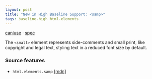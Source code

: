 ```yaml
---
layout: post
title: "New in High Baseline Support: <samp>"
tags: baseline-high html-elements
---
```


[caniuse](https://caniuse.com/?search=samp) · [spec](https://html.spec.whatwg.org/multipage/text-level-semantics.html#the-samp-element)

The `<small>` element represents side-comments and small print, like copyright and legal text, styling text in a reduced font size by default.

### Source features

- ``html.elements.samp`` [[mdn]](https://https://developer.mozilla.org/en-US/search?q=html.elements.samp)
